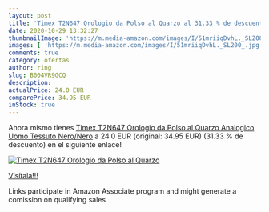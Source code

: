 ```yaml
---
layout: post
title: 'Timex T2N647 Orologio da Polso al Quarzo al 31.33 % de descuento'
date: 2020-10-29 13:32:27
thumbnailImage: 'https://m.media-amazon.com/images/I/51mriiqDvhL._SL200_.jpg'
images: [ 'https://m.media-amazon.com/images/I/51mriiqDvhL._SL200_.jpg' ]
comments: true
category: ofertas
author: ring
slug: B004VR9GCQ
description:
actualPrice: 24.0 EUR
comparePrice: 34.95 EUR
inStock: true
---
```


Ahora mismo tienes [Timex T2N647 Orologio da Polso al Quarzo  Analogico  Uomo  Tessuto  Nero/Nero](https://www.amazon.it/dp/B004VR9GCQ/?tag=tolees00-21) a 24.0 EUR (original: 34.95 EUR) (31.33 %  de descuento) en el siguiente enlace!

[![Timex T2N647 Orologio da Polso al Quarzo](https://m.media-amazon.com/images/I/51mriiqDvhL._SL200_.jpg)](https://www.amazon.it/dp/B004VR9GCQ/?tag=tolees00-21)

[Visítala!!!](https://www.amazon.it/dp/B004VR9GCQ/?tag=tolees00-21)

Links participate in Amazon Associate program and might generate a comission on qualifying sales
